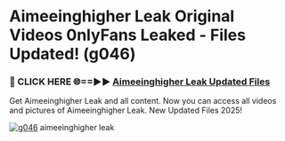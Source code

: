 # Aimeeinghigher Leak Original Videos 0nlyFans Leaked - Files Updated! (g046)

<h3>🔴 CLICK HERE 🌐==►► <a href="https://best4dudes.click/HH4t6V" rel="nofollow">Aimeeinghigher Leak Updated Files</a></h3>

Get Aimeeinghigher Leak and all content. Now you can access all videos and pictures of Aimeeinghigher Leak. New Updated Files 2025!

[![g046](https://github.com/user-attachments/assets/8c521d6e-e6e3-4a75-9320-d58ab9d79d5b)](https://best4dudes.click/HH4t6V)
aimeeinghigher leak